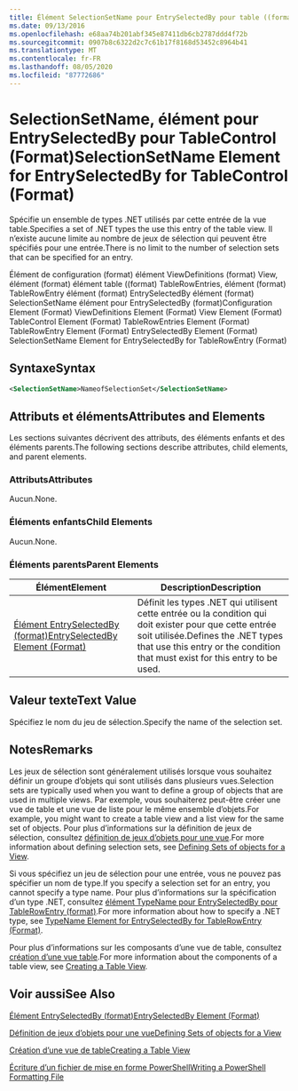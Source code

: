 ```yaml
---
title: Élément SelectionSetName pour EntrySelectedBy pour table ((format) | Microsoft Docs
ms.date: 09/13/2016
ms.openlocfilehash: e68aa74b201abf345e87411db6cb2787ddd4f72b
ms.sourcegitcommit: 0907b8c6322d2c7c61b17f8168d53452c8964b41
ms.translationtype: MT
ms.contentlocale: fr-FR
ms.lasthandoff: 08/05/2020
ms.locfileid: "87772686"
---
```

# <a name="selectionsetname-element-for-entryselectedby-for-tablecontrol-format"></a><span data-ttu-id="a48c5-102">SelectionSetName, élément pour EntrySelectedBy pour TableControl (Format)</span><span class="sxs-lookup"><span data-stu-id="a48c5-102">SelectionSetName Element for EntrySelectedBy for TableControl (Format)</span></span>

<span data-ttu-id="a48c5-103">Spécifie un ensemble de types .NET utilisés par cette entrée de la vue table.</span><span class="sxs-lookup"><span data-stu-id="a48c5-103">Specifies a set of .NET types the use this entry of the table view.</span></span> <span data-ttu-id="a48c5-104">Il n’existe aucune limite au nombre de jeux de sélection qui peuvent être spécifiés pour une entrée.</span><span class="sxs-lookup"><span data-stu-id="a48c5-104">There is no limit to the number of selection sets that can be specified for an entry.</span></span>

<span data-ttu-id="a48c5-105">Élément de configuration (format) élément ViewDefinitions (format) View, élément (format) élément table ((format) TableRowEntries, élément (format) TableRowEntry élément (format) EntrySelectedBy élément (format) SelectionSetName élément pour EntrySelectedBy (format)</span><span class="sxs-lookup"><span data-stu-id="a48c5-105">Configuration Element (Format) ViewDefinitions Element (Format) View Element (Format) TableControl Element (Format) TableRowEntries Element (Format) TableRowEntry Element (Format) EntrySelectedBy Element (Format) SelectionSetName Element for EntrySelectedBy for TableRowEntry (Format)</span></span>

## <a name="syntax"></a><span data-ttu-id="a48c5-106">Syntaxe</span><span class="sxs-lookup"><span data-stu-id="a48c5-106">Syntax</span></span>

```xml
<SelectionSetName>NameofSelectionSet</SelectionSetName>
```

## <a name="attributes-and-elements"></a><span data-ttu-id="a48c5-107">Attributs et éléments</span><span class="sxs-lookup"><span data-stu-id="a48c5-107">Attributes and Elements</span></span>

<span data-ttu-id="a48c5-108">Les sections suivantes décrivent des attributs, des éléments enfants et des éléments parents.</span><span class="sxs-lookup"><span data-stu-id="a48c5-108">The following sections describe attributes, child elements, and parent elements.</span></span>

### <a name="attributes"></a><span data-ttu-id="a48c5-109">Attributs</span><span class="sxs-lookup"><span data-stu-id="a48c5-109">Attributes</span></span>

<span data-ttu-id="a48c5-110">Aucun.</span><span class="sxs-lookup"><span data-stu-id="a48c5-110">None.</span></span>

### <a name="child-elements"></a><span data-ttu-id="a48c5-111">Éléments enfants</span><span class="sxs-lookup"><span data-stu-id="a48c5-111">Child Elements</span></span>

<span data-ttu-id="a48c5-112">Aucun.</span><span class="sxs-lookup"><span data-stu-id="a48c5-112">None.</span></span>

### <a name="parent-elements"></a><span data-ttu-id="a48c5-113">Éléments parents</span><span class="sxs-lookup"><span data-stu-id="a48c5-113">Parent Elements</span></span>

|<span data-ttu-id="a48c5-114">Élément</span><span class="sxs-lookup"><span data-stu-id="a48c5-114">Element</span></span>|<span data-ttu-id="a48c5-115">Description</span><span class="sxs-lookup"><span data-stu-id="a48c5-115">Description</span></span>|
|-------------|-----------------|
|[<span data-ttu-id="a48c5-116">Élément EntrySelectedBy (format)</span><span class="sxs-lookup"><span data-stu-id="a48c5-116">EntrySelectedBy Element (Format)</span></span>](./entryselectedby-element-for-tablerowentry-for-tablecontrol-format.md)|<span data-ttu-id="a48c5-117">Définit les types .NET qui utilisent cette entrée ou la condition qui doit exister pour que cette entrée soit utilisée.</span><span class="sxs-lookup"><span data-stu-id="a48c5-117">Defines the .NET types that use this entry or the condition that must exist for this entry to be used.</span></span>|

## <a name="text-value"></a><span data-ttu-id="a48c5-118">Valeur texte</span><span class="sxs-lookup"><span data-stu-id="a48c5-118">Text Value</span></span>

<span data-ttu-id="a48c5-119">Spécifiez le nom du jeu de sélection.</span><span class="sxs-lookup"><span data-stu-id="a48c5-119">Specify the name of the selection set.</span></span>

## <a name="remarks"></a><span data-ttu-id="a48c5-120">Notes</span><span class="sxs-lookup"><span data-stu-id="a48c5-120">Remarks</span></span>

<span data-ttu-id="a48c5-121">Les jeux de sélection sont généralement utilisés lorsque vous souhaitez définir un groupe d’objets qui sont utilisés dans plusieurs vues.</span><span class="sxs-lookup"><span data-stu-id="a48c5-121">Selection sets are typically used when you want to define a group of objects that are used in multiple views.</span></span> <span data-ttu-id="a48c5-122">Par exemple, vous souhaiterez peut-être créer une vue de table et une vue de liste pour le même ensemble d’objets.</span><span class="sxs-lookup"><span data-stu-id="a48c5-122">For example, you might want to create a table view and a list view for the same set of objects.</span></span> <span data-ttu-id="a48c5-123">Pour plus d’informations sur la définition de jeux de sélection, consultez [définition de jeux d’objets pour une vue](./defining-selection-sets.md).</span><span class="sxs-lookup"><span data-stu-id="a48c5-123">For more information about defining selection sets, see [Defining Sets of objects for a View](./defining-selection-sets.md).</span></span>

<span data-ttu-id="a48c5-124">Si vous spécifiez un jeu de sélection pour une entrée, vous ne pouvez pas spécifier un nom de type.</span><span class="sxs-lookup"><span data-stu-id="a48c5-124">If you specify a selection set for an entry, you cannot specify a type name.</span></span> <span data-ttu-id="a48c5-125">Pour plus d’informations sur la spécification d’un type .NET, consultez [élément TypeName pour EntrySelectedBy pour TableRowEntry (format)](./typename-element-for-entryselectedby-for-tablecontrol-format.md).</span><span class="sxs-lookup"><span data-stu-id="a48c5-125">For more information about how to specify a .NET type, see [TypeName Element for EntrySelectedBy for TableRowEntry (Format)](./typename-element-for-entryselectedby-for-tablecontrol-format.md).</span></span>

<span data-ttu-id="a48c5-126">Pour plus d’informations sur les composants d’une vue de table, consultez [création d’une vue table](./creating-a-table-view.md).</span><span class="sxs-lookup"><span data-stu-id="a48c5-126">For more information about the components of a table view, see [Creating a Table View](./creating-a-table-view.md).</span></span>

## <a name="see-also"></a><span data-ttu-id="a48c5-127">Voir aussi</span><span class="sxs-lookup"><span data-stu-id="a48c5-127">See Also</span></span>

[<span data-ttu-id="a48c5-128">Élément EntrySelectedBy (format)</span><span class="sxs-lookup"><span data-stu-id="a48c5-128">EntrySelectedBy Element (Format)</span></span>](./entryselectedby-element-for-tablerowentry-for-tablecontrol-format.md)

[<span data-ttu-id="a48c5-129">Définition de jeux d’objets pour une vue</span><span class="sxs-lookup"><span data-stu-id="a48c5-129">Defining Sets of objects for a View</span></span>](./defining-selection-sets.md)

[<span data-ttu-id="a48c5-130">Création d’une vue de table</span><span class="sxs-lookup"><span data-stu-id="a48c5-130">Creating a Table View</span></span>](./creating-a-table-view.md)

[<span data-ttu-id="a48c5-131">Écriture d’un fichier de mise en forme PowerShell</span><span class="sxs-lookup"><span data-stu-id="a48c5-131">Writing a PowerShell Formatting File</span></span>](./writing-a-powershell-formatting-file.md)

